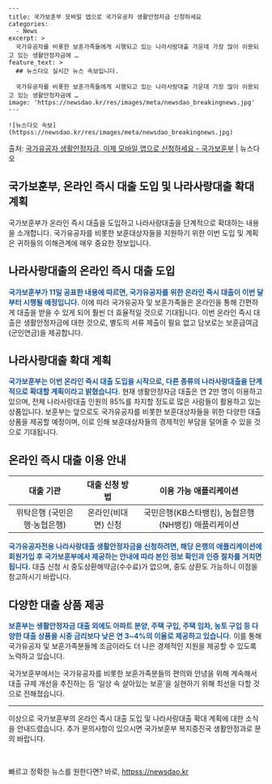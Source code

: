     ---
    title: 국가보훈부 모바일 앱으로 국가유공자 생활안정자금 신청하세요
    categories:
      - News
    excerpt: >
      국가유공자를 비롯한 보훈가족들에게 시행되고 있는 나라사랑대출 가운데 가장 많이 이용되고 있는 생활안정자금에 …
    feature_text: >
      ## 뉴스다오 실시간 뉴스 속보입니다.
    
      국가유공자를 비롯한 보훈가족들에게 시행되고 있는 나라사랑대출 가운데 가장 많이 이용되고 있는 생활안정자금에 …
    image: 'https://newsdao.kr/res/images/meta/newsdao_breakingnews.jpg'
    ---
    
    ![뉴스다오 속보](httpss://newsdao.kr/res/images/meta/newsdao_breakingnews.jpg)

<p>출처: <a href="httpss://newsdao.kr/2971" rel="dofollow">국가유공자 생활안정자금, 이제 모바일 앱으로 신청하세요 - 국가보훈부</a> | 뉴스다오</p>

<h2>국가보훈부, 온라인 즉시 대출 도입 및 나라사랑대출 확대 계획</h2>

<p data-ke-size="size16">국가보훈부가 온라인 즉시 대출을 도입하고 나라사랑대출을 단계적으로 확대하는 내용을 소개합니다. 국가유공자를 비롯한 보훈대상자들을 지원하기 위한 이번 도입 및 계획은 귀하들의 이해관계에 매우 중요한 정보입니다.</p>

<h2 data-ke-size="size26">나라사랑대출의 온라인 즉시 대출 도입</h2>

<p><b><span style="color: #1a5490;">국가보훈부가 11일 공표한 내용에 따르면, 국가유공자를 위한 온라인 즉시 대출이 이번 달부터 시행될 예정입니다.</span></b> 이에 따라 국가유공자 및 보훈가족들은 온라인을 통해 간편하게 대출을 받을 수 있게 되어 훨씬 더 효율적일 것으로 기대됩니다. 이번 온라인 즉시 대출은 생활안정자금에 대한 것으로, 별도의 서류 제출이 필요 없고 담보로는 보훈급여금(군인연금)을 제공합니다.</p>

<h2 data-ke-size="size26">나라사랑대출 확대 계획</h2>

<p><b><span style="color: #1a5490;">국가보훈부는 이번 온라인 즉시 대출 도입을 시작으로, 다른 종류의 나라사랑대출을 단계적으로 확대할 계획이라고 밝혔습니다.</span></b> 현재 생활안정자금 대출은 연 2만 명이 이용하고 있으며, 전체 나라사랑대출 인원의 85%를 차지할 정도로 많은 사람들이 활용하고 있는 상품입니다. 보훈부는 앞으로도 국가유공자를 비롯한 보훈대상자들을 위한 다양한 대출 상품을 제공할 예정이며, 이로 인해 보훈대상자들의 경제적인 부담을 덜어줄 수 있을 것으로 기대됩니다.</p>

<h2 data-ke-size="size26">온라인 즉시 대출 이용 안내</h2>

<table>
<thead>
<tr>
<th style="text-align: center;">대출 기관</th>
<th style="text-align: center;">대출 신청 방법</th>
<th style="text-align: center;">이용 가능 애플리케이션</th>
</tr>
</thead>
<tbody>
<tr>
<td style="text-align: center;">위탁은행 (국민은행·농협은행)</td>
<td style="text-align: center;">온라인(비대면) 신청</td>
<td style="text-align: center;">국민은행(KB스타뱅킹), 농협은행(NH뱅킹) 애플리케이션</td>
</tr>
</tbody>
</table>

<p><b><span style="color: #1a5490;">국가유공자전용 나라사랑대출 생활안정자금을 신청하려면, 해당 은행의 애플리케이션에 회원가입 후 국가보훈부에서 제공하는 안내에 따라 본인 정보 확인과 인증 절차를 거치면 됩니다.</span></b> 대출 신청 시 중도상환해약금(수수료)가 없으며, 중도 상환도 가능하니 이점을 참고하시기 바랍니다.</p>

<h2 data-ke-size="size26">다양한 대출 상품 제공</h2>

<p><b><span style="color: #1a5490;">보훈부는 생활안정자금 대출 외에도 아파트 분양, 주택 구입, 주택 임차, 농토 구입 등 다양한 대출 상품을 시중 금리보다 낮은 연 3~4%의 이율로 제공하고 있습니다.</span></b> 이를 통해 국가유공자 및 보훈가족분들께 조금이라도 더 나은 경제적인 지원을 제공할 수 있도록 노력하고 있습니다.</p>

<p data-ke-size="size16">국가보훈부에서는 국가유공자를 비롯한 보훈가족분들의 편의와 안녕을 위해 계속해서 대출 규제 개선을 추진하는 등 ‘일상 속 살아있는 보훈’을 실현하기 위해 최선을 다할 것으로 전해졌습니다.</p>

<hr>

<p data-ke-size="size16">이상으로 국가보훈부의 온라인 즉시 대출 도입 및 나라사랑대출 확대 계획에 대한 소식을 안내드렸습니다. 추가 문의사항이 있으시면 국가보훈부 복지증진국 생활안정과로 문의 바랍니다.</p>

<p data-ke-size="size16">&nbsp;</p> 

빠르고 정확한 뉴스를 원한다면? 바로, <a href="httpss://newsdao.kr" rel="dofollow">httpss://newsdao.kr</a>


    